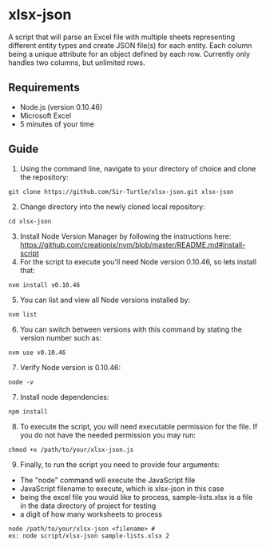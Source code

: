 # xlsx-json
A script that will parse an Excel file with multiple sheets representing different entity types and create JSON file(s) for each entity. 
Each column being a unique attribute for an object defined by each row. Currently only handles two columns, but unlimited rows. 

## Requirements

* Node.js (version 0.10.46)
* Microsoft Excel
* 5 minutes of your time

## Guide

1. Using the command line, navigate to your directory of choice and clone the repository: 
```
git clone https://github.com/Sir-Turtle/xlsx-json.git xlsx-json
```
2. Change directory into the newly cloned local repository:
```
cd xlsx-json
```
3. Install Node Version Manager by following the instructions here:
https://github.com/creationix/nvm/blob/master/README.md#install-script
4. For the script to execute you'll need Node version 0.10.46, so lets install that:
```
nvm install v0.10.46
```
5. You can list and view all Node versions installed by:
```
nvm list
```
6. You can switch between versions with this command by stating the version number such as:
```
nvm use v0.10.46
```
7. Verify Node version is 0.10.46:
```
node -v
```
7. Install node dependencies:
```
npm install
```
8. To execute the script, you will need executable permission for the file. If you do not have the needed permission you may run: 
```
chmod +x /path/to/your/xlsx-json.js
``` 
9. Finally, to run the script you need to provide four arguments: 
  - The "node" command will execute the JavaScript file
  - JavaScript filename to execute, which is xlsx-json in this case
  - <filename> being the excel file you would like to process, sample-lists.xlsx is a file in the data directory of project for testing
  - a digit of how many worksheets to process
```
node /path/to/your/xlsx-json <filename> #
ex: node script/xlsx-json sample-lists.xlsx 2
```


